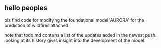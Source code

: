 ## hello peoples
plz find code for modifying the foundational model 'AURORA' for the prediction of wildfires attached. 

note that todo.md contains a list of the updates added in the newest push. looking at its history gives insight into the development of the model.
